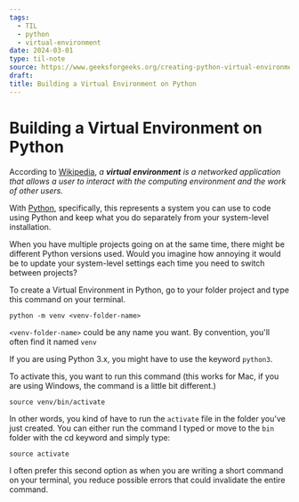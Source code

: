 ```yaml
---
tags:
  - TIL
  - python
  - virtual-environment
date: 2024-03-01
type: til-note
source: https://www.geeksforgeeks.org/creating-python-virtual-environment-windows-linux/
draft: 
title: Building a Virtual Environment on Python
---
```

# Building a Virtual Environment on Python

According to [Wikipedia](https://en.wikipedia.org/wiki/Virtual_environment), *a **virtual environment** is a networked application that allows a user to interact with the computing environment and the work of other users.*

With [Python](https://www.python.org/), specifically, this represents a system you can use to code using Python and keep what you do separately from your system-level installation.

When you have multiple projects going on at the same time, there might be different Python versions used. Would you imagine how annoying it would be to update your system-level settings each time you need to switch between projects?

To create a Virtual Environment in Python, go to your folder project and type this command on your terminal.

`python -m venv <venv-folder-name>`

`<venv-folder-name>` could be any name you want. By convention, you'll often find it named `venv`

If you are using Python 3.x, you might have to use the keyword `python3`.

To activate this, you want to run this command (this works for Mac, if you are using Windows, the command is a little bit different.)

`source venv/bin/activate`

In other words, you kind of have to run the `activate` file in the folder you've just created. You can either run the command I typed or move to the `bin` folder with the cd keyword and simply type:

`source activate` 

I often prefer this second option as when you are writing a short command on your terminal, you reduce possible errors that could invalidate the entire command.